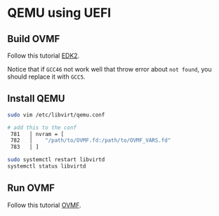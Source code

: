# QEMU using UEFI

## Build OVMF

Follow this tutorial [EDK2](https://wiki.ubuntu.com/UEFI/EDK2).

Notice that if `GCC46` not work well that throw error about `not found`,
you should replace it with `GCC5`.

## Install QEMU

```bash
sudo vim /etc/libvirt/qemu.conf

# add this to the conf
 781   │ nvram = [
 782   │    "/path/to/OVMF.fd:/path/to/OVMF_VARS.fd"
 783   │ ]

sudo systemctl restart libvirtd
systemctl status libvirtd
```

## Run OVMF

Follow this tutorial [OVMF](https://wiki.ubuntu.com/UEFI/OVMF).

